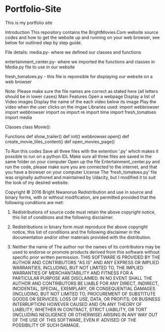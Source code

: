 # Portfolio-Site
This is my portfolio site

Introduction
This repository contains the BrightMovies.Com website source codes and how to get the website up and running on your web browser, see below for outlined step by step guide.

File details:
media.py- where we defined our classes and functions

entertainment_center.py- where we imported the functions and classes in Media.py file to use in our website

fresh_tomatoes.py - this file is reponsible for displaying our website on a web browser

Note:
Please make sure the file names are correct as stated here (all letters should be in lower cases)
Main Features
Open a webpage
Display a list of Video images
Display the name of the each video below its image
Play the video when the user clicks on the imgae
Libraries used:
import webbrowser import webbrowser import os import re import time import fresh_tomatoes import media

Classes
class Movie():

Functions
def show_trailer() def init() webbrowser.open() def create_movie_tiles_content() def open_movies_page()

To Run this codes
Save all three files with the extention '.py' which makes it possible to run on a python IDL
Make sure all three files are saved in the same folder on your computer
Open up the file Entertainment_center.py and run the code, please make sure you are connected to the internet, and that you have a browser on your computer
License
The ‘fresh_tomatoes.py’ file was originally authored and maintained by Udacity, but I modified it to suit the look of my desired website.

Copyright © 2016 Bright Nwanoruo Redistribution and use in source and binary forms, with or without modification, are permitted provided that the following conditions are met:

1. Redistributions of source code must retain the above copyright notice,
   this list of conditions and the following disclaimer.


2. Redistributions in binary form must reproduce the above copyright
   notice, this list of conditions and the following disclaimer in the
   documentation and/or other materials provided with the distribution.


3. Neither the name of The author nor the names of its contributors may
   be used to endorse or promote products derived from this software
   without specific prior written permission.
THIS SOFTWARE IS PROVIDED BY THE AUTHOR AND CONTRIBUTORS "AS IS" AND ANY EXPRESS OR IMPLIED WARRANTIES, INCLUDING, BUT NOT LIMITED TO, THE IMPLIED WARRANTIES OF MERCHANTABILITY AND FITNESS FOR A PARTICULAR PURPOSE ARE DISCLAIMED. IN NO EVENT SHALL THE AUTHOR AND CONTRIBUTORS BE LIABLE FOR ANY DIRECT, INDIRECT, INCIDENTAL, SPECIAL, EXEMPLARY, OR CONSEQUENTIAL DAMAGES (INCLUDING, BUT NOT LIMITED TO, PROCUREMENT OF SUBSTITUTE GOODS OR SERVICES; LOSS OF USE, DATA, OR PROFITS; OR BUSINESS INTERRUPTION) HOWEVER CAUSED AND ON ANY THEORY OF LIABILITY, WHETHER IN CONTRACT, STRICT LIABILITY, OR TORT (INCLUDING NEGLIGENCE OR OTHERWISE) ARISING IN ANY WAY OUT OF THE USE OF THIS SOFTWARE, EVEN IF ADVISED OF THE POSSIBILITY OF SUCH DAMAGE.

